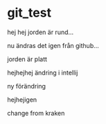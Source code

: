 # git_test

hej hej jorden är rund...



nu ändras det igen från github...


jorden är platt

hejhejhej ändring i intellij

ny förändring

hejhejigen


change from kraken
